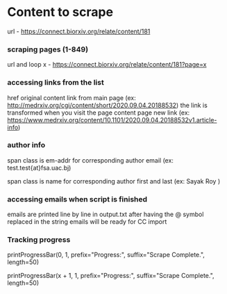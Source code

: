 # Content to scrape 
url - https://connect.biorxiv.org/relate/content/181 

### scraping pages (1-849)
url and loop x - https://connect.biorxiv.org/relate/content/181?page=x

### accessing links from the list
href original content link from main page (ex: http://medrxiv.org/cgi/content/short/2020.09.04.20188532)
the link is transformed when you visit the page
content page new link (ex: https://www.medrxiv.org/content/10.1101/2020.09.04.20188532v1.article-info)

### author info
span class is em-addr for corresponding author email
(ex: <span class="em-addr">test.test{at}fsa.uac.bj</span>)

span class is name for corresponding author first and last
(ex: <span class="name"> Sayak Roy </span>)

### accessing emails when script is finished
emails are printed line by line in output.txt
after having the @ symbol replaced in the string
emails will be ready for CC import

### Tracking progress

printProgressBar(0, 1, prefix="Progress:", suffix="Scrape Complete.", length=50)

printProgressBar(x + 1, 1, prefix="Progress:", suffix="Scrape Complete.", length=50)